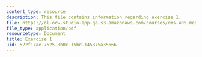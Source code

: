 ```yaml
---
content_type: resource
description: This file contains information regarding exercise 1.
file: https://ol-ocw-studio-app-qa.s3.amazonaws.com/courses/cms-405-media-and-methods-seeing-and-expression-spring-2013/522f17ae75258b0c15bd145375a35666_MITCMS_405S13_exercise_1.pdf
file_type: application/pdf
resourcetype: Document
title: Exercise 1
uid: 522f17ae-7525-8b0c-15bd-145375a35666
---
```

